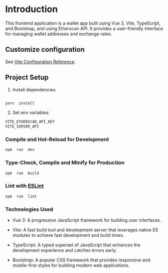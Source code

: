 # Introduction
  

This frontend application is a wallet app built using Vue 3, Vite, TypeScript, and Bootstrap, and using Etherscan API. It provides a user-friendly interface for managing wallet addresses and exchange rates.

## Customize configuration

  

See [Vite Configuration Reference](https://vitejs.dev/config/).

  

## Project Setup

  

1. Install dependencies

```sh

yarn  install

```

2. Set env variables:

```sh
VITE_ETHERSCAN_API_KEY
VITE_SERVER_API
```


  

### Compile and Hot-Reload for Development

  
```sh
npm  run  dev
```
  

### Type-Check, Compile and Minify for Production

  
```sh
npm  run  build
``` 

### Lint with [ESLint](https://eslint.org/)

  

```sh
npm  run  lint
```

  

### Technologies Used

  

- Vue 3: A progressive JavaScript framework for building user interfaces.

- Vite: A fast build tool and development server that leverages native ES modules to achieve fast development and build times.

- TypeScript: A typed superset of JavaScript that enhances the development experience and catches errors early.

- Bootstrap: A popular CSS framework that provides responsive and mobile-first styles for building modern web applications.